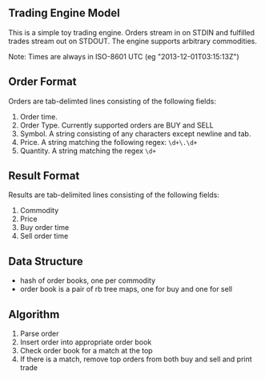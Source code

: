 Trading Engine Model
--------------------

This is a simple toy trading engine. Orders stream in on STDIN and fulfilled trades
stream out on STDOUT. The engine supports arbitrary commodities.

Note: Times are always in ISO-8601 UTC (eg "2013-12-01T03:15:13Z")

## Order Format

Orders are tab-delimted lines consisting of the following fields:

1. Order time.
2. Order Type. Currently supported orders are BUY and SELL
3. Symbol. A string consisting of any characters except newline and tab.
4. Price. A string matching the following regex: `\d+\.\d+`
5. Quantity. A string matching the regex `\d+`

## Result Format

Results are tab-delimited lines consisting of the following fields:

1. Commodity
2. Price
3. Buy order time
4. Sell order time

## Data Structure

* hash of order books, one per commodity
* order book is a pair of rb tree maps, one for buy and one for sell

## Algorithm

1. Parse order
2. Insert order into appropriate order book
3. Check order book for a match at the top
4. If there is a match, remove top orders from both buy and sell and print trade
